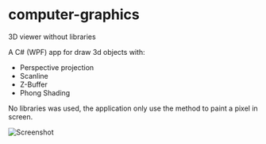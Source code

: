 # computer-graphics
3D viewer without libraries

A C# (WPF) app for draw 3d objects with:
* Perspective projection
* Scanline 
* Z-Buffer
* Phong Shading

No libraries was used, the application only use the method to paint a pixel in screen.

![Screenshot](http://i.imgur.com/HWHrbST.png)
